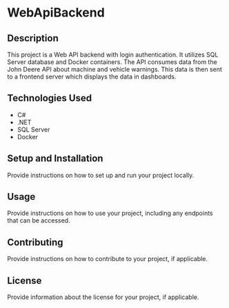 # WebApiBackend

## Description
This project is a Web API backend with login authentication. It utilizes SQL Server database and Docker containers. The API consumes data from the John Deere API about machine and vehicle warnings. This data is then sent to a frontend server which displays the data in dashboards.

## Technologies Used
- C#
- .NET
- SQL Server
- Docker

## Setup and Installation
Provide instructions on how to set up and run your project locally.

## Usage
Provide instructions on how to use your project, including any endpoints that can be accessed.

## Contributing
Provide instructions on how to contribute to your project, if applicable.

## License
Provide information about the license for your project, if applicable.
